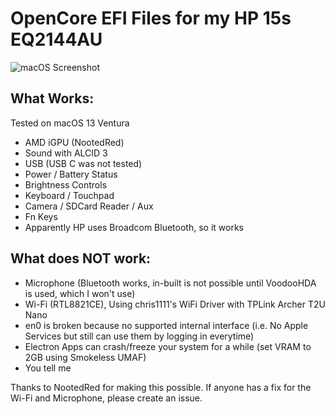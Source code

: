 # OpenCore EFI Files for my HP 15s EQ2144AU

![macOS Screenshot](https://github.com/Otus9051/Hackintosh-HP-15s-eq2144au/assets/58171861/8b4212e3-d406-4217-8e79-6eec43db214f)


## What Works:
Tested on macOS 13 Ventura
- AMD iGPU (NootedRed)
- Sound with ALCID 3
- USB (USB C was not tested)
- Power / Battery Status
- Brightness Controls
- Keyboard / Touchpad
- Camera / SDCard Reader / Aux
- Fn Keys
- Apparently HP uses Broadcom Bluetooth, so it works

## What does NOT work:
- Microphone (Bluetooth works, in-built is not possible until VoodooHDA is used, which I won't use)
- Wi-Fi (RTL8821CE), Using chris1111's WiFi Driver with TPLink Archer T2U Nano
- en0 is broken because no supported internal interface (i.e. No Apple Services but still can use them by logging in everytime)
- Electron Apps can crash/freeze your system for a while (set VRAM to 2GB using Smokeless UMAF)
- You tell me

Thanks to NootedRed for making this possible.
If anyone has a fix for the Wi-Fi and Microphone, please create an issue.
